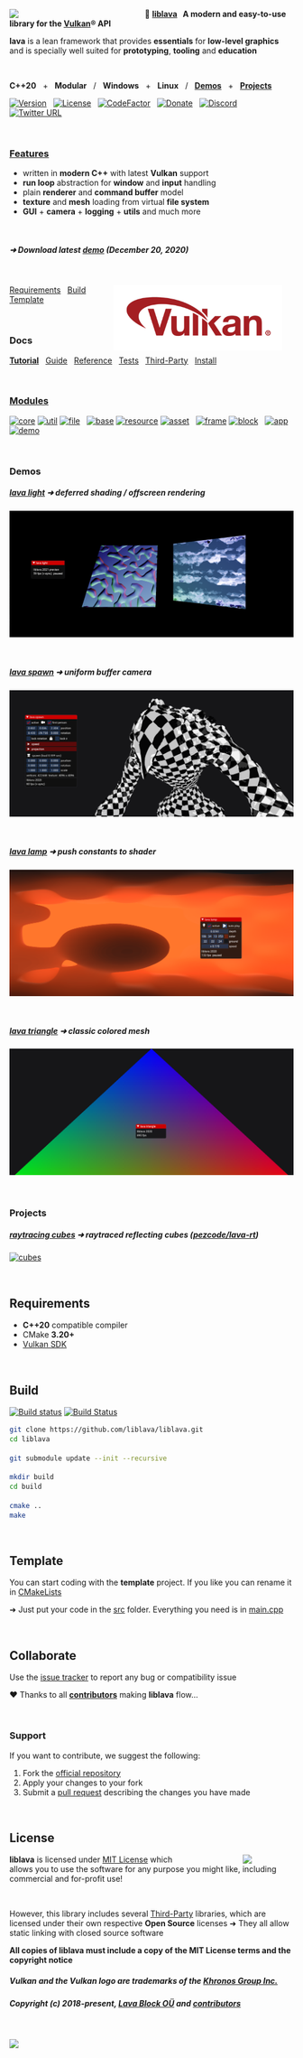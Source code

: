 ﻿<a href="https://git.io/liblava"><img align="left" src="https://github.com/liblava.png" width="200" style="margin:0px 40px 0px 0px"></a>

🌋 **[liblava](https://git.io/liblava) &nbsp; A modern and easy-to-use library for the <a href="https://www.khronos.org/vulkan/" target="_blank">Vulkan</a>® API**

**lava** is a lean framework that provides **essentials** for **low-level graphics**<br />and is specially well suited for **prototyping**, **tooling** and **education**

<br />

**C++20** &nbsp; + &nbsp; **Modular** &nbsp; / &nbsp; **Windows** &nbsp; + &nbsp; **Linux** &nbsp; / &nbsp; **[Demos](#demos)** &nbsp; + &nbsp; **[Projects](#projects)**

[![Version](https://img.shields.io/badge/Version-0.6.3-blue)](https://git.io/liblava) &nbsp; [![License](https://img.shields.io/github/license/liblava/liblava)](LICENSE) &nbsp; [![CodeFactor](https://www.codefactor.io/repository/github/liblava/liblava/badge)](https://www.codefactor.io/repository/github/liblava/liblava) &nbsp; [![Donate](https://img.shields.io/badge/donate-PayPal-lightgrey.svg)](https://paypal.me/liblava) &nbsp; [![Discord](https://img.shields.io/discord/439508141722435595)](https://discord.lava-block.com) &nbsp; [![Twitter URL](https://img.shields.io/twitter/url/http/shields.io.svg?style=social&label=Follow)](https://twitter.com/liblava)

<br />

### [Features](doc/Features.md)

* written in **modern C++** with latest **Vulkan** support
* **run loop** abstraction for **window** and **input** handling
* plain **renderer** and **command buffer** model
* **texture** and **mesh** loading from virtual **file system**
* **GUI** + **camera** + **logging** + **utils** and much more

<br />

##### ➜ Download latest **<a href="https://github.com/liblava/liblava/releases/latest">demo</a>** (December 20, 2020)

<br />

<a href="https://www.khronos.org/vulkan/" target="_blank"><img align="right" hspace="20" src="res/Vulkan_170px_Dec16.png" width="300"></a>

[Requirements](#requirements) &nbsp; [Build](#build) &nbsp; [Template](#template)

<br />

### Docs

 **[Tutorial](doc/Tutorial.md)** &nbsp; [Guide](doc/Guide.md) &nbsp; [Reference](doc/Reference.md) &nbsp; [Tests](doc/Tests.md) &nbsp; [Third-Party](doc/Third-Party.md) &nbsp; [Install](doc/Install.md)

<br />

### [Modules](doc/Modules.md)

[![core](https://img.shields.io/badge/lava-core-blue.svg)](liblava/core) [![util](https://img.shields.io/badge/lava-util-blue.svg)](liblava/util) [![file](https://img.shields.io/badge/lava-file-blue.svg)](liblava/file) &nbsp; [![base](https://img.shields.io/badge/lava-base-yellowgreen.svg)](liblava/base) [![resource](https://img.shields.io/badge/lava-resource-yellowgreen.svg)](liblava/resource) [![asset](https://img.shields.io/badge/lava-asset-yellowgreen.svg)](liblava/asset) &nbsp; [![frame](https://img.shields.io/badge/lava-frame-red.svg)](liblava/frame) [![block](https://img.shields.io/badge/lava-block-red.svg)](liblava/block) &nbsp; [![app](https://img.shields.io/badge/lava-app-brightgreen.svg)](liblava/app) [![demo](https://img.shields.io/badge/lava-demo-brightgreen.svg)](liblava-demo)

<br />

### Demos

##### [lava light](liblava-demo/light.cpp) ➜ deferred shading / offscreen rendering

<a href="liblava-demo/light.cpp">![light](res/light/screenshot.png)</a>

<br />

##### [lava spawn](liblava-demo/spawn.cpp) ➜ uniform buffer camera

<a href="liblava-demo/spawn.cpp">![spawn](res/spawn/screenshot.png)</a>

<br />

##### [lava lamp](liblava-demo/lamp.cpp) ➜ push constants to shader

<a href="liblava-demo/lamp.cpp">![lamp](res/lamp/screenshot.png)</a>

<br />

##### [lava triangle](liblava-demo/triangle.cpp) ➜ classic colored mesh

<a href="liblava-demo/triangle.cpp">![triangle](res/triangle/screenshot.png)</a>

<br />

### Projects

##### [raytracing cubes](https://github.com/pezcode/lava-rt/blob/main/demo/cubes.cpp) ➜ raytraced reflecting cubes ([pezcode/lava-rt](https://github.com/pezcode/lava-rt))

<a href="https://github.com/pezcode/lava-rt/blob/main/demo/cubes.cpp">![cubes](https://raw.githubusercontent.com/pezcode/lava-rt/main/demo/res/cubes/screenshot.png)</a>

<br />

## Requirements

* **C++20** compatible compiler
* CMake **3.20+**
* [Vulkan SDK](https://vulkan.lunarg.com)

<br />

## Build

[![Build status](https://ci.appveyor.com/api/projects/status/gxvjpo73qf637hy3?svg=true)](https://ci.appveyor.com/project/TheLavaBlock/liblava) [![Build Status](https://travis-ci.com/liblava/liblava.svg?branch=master)](https://travis-ci.com/liblava/liblava)

```bash
git clone https://github.com/liblava/liblava.git
cd liblava

git submodule update --init --recursive

mkdir build
cd build

cmake ..
make
```

<br />

## Template

You can start coding with the **template** project. If you like you can rename it in [CMakeLists](CMakeLists.txt)

➜ Just put your code in the [src](src) folder. Everything you need is in [main.cpp](src/main.cpp)

<br />

## Collaborate

Use the [issue tracker](https://github.com/liblava/liblava/issues) to report any bug or compatibility issue

:heart: Thanks to all **[contributors](https://github.com/liblava/liblava/graphs/contributors)** making **liblava** flow...

<br />

### Support

If you want to contribute, we suggest the following:

1. Fork the [official repository](https://github.com/liblava/liblava/fork)
2. Apply your changes to your fork
3. Submit a [pull request](https://github.com/liblava/liblava/pulls) describing the changes you have made

<br />

## License

<a href="https://opensource.org" target="_blank"><img align="right" width="90" src="http://opensource.org/trademarks/opensource/OSI-Approved-License-100x137.png" style="margin:0px 0px 0px 80px"></a>

**liblava** is licensed under [MIT License](LICENSE.md) which allows you to use the software for any purpose you might like, including commercial and for-profit use!

<br />

However, this library includes several [Third-Party](doc/Third-Party.md) libraries, which are licensed under their own respective **Open Source** licenses ➜ They all allow static linking with closed source software

**All copies of liblava must include a copy of the MIT License terms and the copyright notice**

##### Vulkan and the Vulkan logo are trademarks of the <a href="http://www.khronos.org" target="_blank">Khronos Group Inc.</a>
##### Copyright (c) 2018-present, <a href="https://lava-block.com">Lava Block OÜ</a> and [contributors](https://github.com/liblava/liblava/graphs/contributors)

<br />

<a href="https://git.io/liblava"><img src="https://github.com/liblava.png" width="50"></a>

